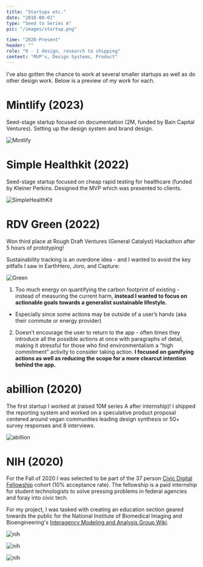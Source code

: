 ```yaml
---
title: "Startups etc."
date: "2018-08-01"
type: "Seed to Series A"
pic: "/images/startup.png"

time: "2020-Present"
header: ""
role: "0 - 1 design, research to shipping"
context: "MVP's, Design Systems, Product"
---
```


I’ve also gotten the chance to work at several smaller startups as well as do other design work. Below is a preview of my work for each.

# Mintlify (2023)

Seed-stage startup focused on documentation (2M, funded by Bain Capital Ventures). Setting up the design system and brand design.

![Mintlify](startups/startup.png)

# Simple Healthkit (2022)

Seed-stage startup focused on cheap rapid testing for healthcare (funded by Kleiner Perkins. Designed the MVP which was presented to clients.

![SimpleHealthKit](startups/shk.png)

# RDV Green (2022)

Won third place at Rough Draft Ventures (General Catalyst) Hackathon after 5 hours of prototyping!

Sustainability tracking is an overdone idea - and I wanted to avoid the key pitfalls I saw in EarthHero, Joro, and Capture:

![Green](startups/green.png)

1. Too much energy on quantifying the carbon footprint of existing - instead of measuring the current harm, **instead I wanted to focus on actionable goals towards a generalist sustainable lifestyle.**

- Especially since some actions may be outside of a user’s hands (aka their commute or energy provider)

2. Doesn’t encourage the user to return to the app - often times they introduce all the possible actions at once with paragraphs of detail, making it stressful for those who find environmentalism a “high commitment” activity to consider taking action. **I focused on gamifying actions as well as reducing the scope for a more clearcut intention behind the app.**

# abillion (2020)

The first startup I worked at (raised 10M series A after internship)! I shipped the reporting system and worked on a speculative product proposal centered around vegan communities leading design synthesis or 50+ survey responses and 8 interviews.

![abillion](startups/startup%201.png)

# NIH (2020)

For the Fall of 2020 I was selected to be part of the 37 person [Civic Digital Fellowship](https://www.codingitforward.com/civic-digital-fellowship) cohort (10% acceptance rate). The fellowship is a paid internship for student technologists to solve pressing problems in federal agencies and foray into civic tech.

For my project, I was tasked with creating an education section geared towards the public for the National Institute of Biomedical Imaging and Bioengineering's [Interagency Modeling and Analysis Group Wiki](https://www.imagwiki.nibib.nih.gov/).

![nih](startups/startup%202.png)

![nih](startups/startup%203.png)

![nih](startups/startup%204.png)
